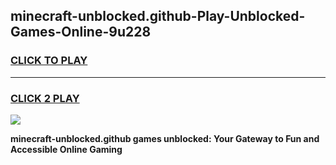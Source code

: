 
## minecraft-unblocked.github-Play-Unblocked-Games-Online-9u228
<h3>
<a href="https://premium76.site?title=minecraft-unblocked.github&ref=25A">CLICK TO PLAY</a></h3>
<hr>

<h3>
<a href="https://premium76.site?title=minecraft-unblocked.github&ref=25A">CLICK 2 PLAY</a>
  
</h3>

<a href="https://premium76.site?title=minecraft-unblocked.github&ref=25A"><img src="https://clearcache.store/games.png"></a>


**minecraft-unblocked.github games unblocked: Your Gateway to Fun and Accessible Online Gaming**

